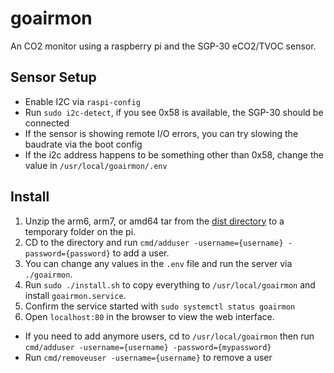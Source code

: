 # goairmon

An CO2 monitor using a raspberry pi and the SGP-30 eCO2/TVOC sensor.

## Sensor Setup

- Enable I2C via `raspi-config`
- Run `sudo i2c-detect`, if you see 0x58 is available, the SGP-30 should be connected
- If the sensor is showing remote I/O errors, you can try slowing the baudrate via the boot config
- If the i2c address happens to be something other than 0x58, change the value in `/usr/local/goairmon/.env`

## Install

1. Unzip the arm6, arm7, or amd64 tar from the [dist directory](dist/) to a temporary folder on the pi.  
2. CD to the directory and run `cmd/adduser -username={username} -password={password}` to add a user.
3. You can change any values in the `.env` file and run the server via `./goairmon`.
3. Run `sudo ./install.sh` to copy everything to `/usr/local/goairmon` and install `goairmon.service`.
4. Confirm the service started with `sudo systemctl status goairmon`
5. Open `localhost:80` in the browser to view the web interface.

- If you need to add anymore users, cd to `/usr/local/goairmon` then run `cmd/adduser -username={username} -password={mypassword}`
- Run `cmd/removeuser -username={username}` to remove a user
